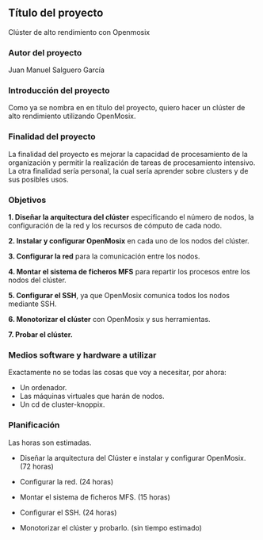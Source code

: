 ## Título del proyecto
Clúster de alto rendimiento con Openmosix

### Autor del proyecto
Juan Manuel Salguero García

### Introducción del proyecto
Como ya se nombra en en título del proyecto, quiero hacer un clúster de alto rendimiento utilizando OpenMosix.

### Finalidad del proyecto
La finalidad del proyecto es mejorar la capacidad de procesamiento de la organización y permitir la realización de tareas de procesamiento intensivo. La otra finalidad sería personal, la cual sería aprender sobre clusters y de sus posibles usos.

### Objetivos
**1. Diseñar la arquitectura del clúster** especificando el número de nodos, la configuración de la red y los recursos de cómputo de cada nodo.

**2. Instalar y configurar OpenMosix** en cada uno de los nodos del clúster.

**3. Configurar la red** para la comunicación entre los nodos.

**4. Montar el sistema de ficheros MFS** para repartir los procesos entre los nodos del clúster.

**5. Configurar el SSH**, ya que OpenMosix comunica todos los nodos mediante SSH.

**6. Monotorizar el clúster** con OpenMosix y sus herramientas.

**7. Probar el clúster.**

### Medios software y hardware a utilizar
Exactamente no se todas las cosas que voy a necesitar, por ahora:
+ Un ordenador.
+ Las máquinas virtuales que harán de nodos.
+ Un cd de cluster-knoppix.

### Planificación
Las horas son estimadas.

- Diseñar la arquitectura del Clúster e instalar y configurar OpenMosix. (72 horas)

- Configurar la red. (24 horas)

- Montar el sistema de ficheros MFS. (15 horas)

- Configurar el SSH. (24 horas)

- Monotorizar el clúster y probarlo. (sin tiempo estimado)
